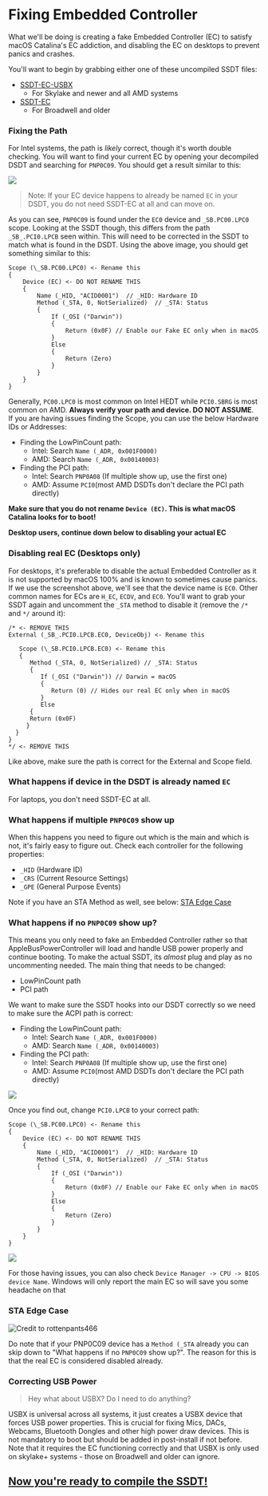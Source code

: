
# Fixing Embedded Controller

What we'll be doing is creating a fake Embedded Controller (EC) to satisfy macOS Catalina's EC addiction, and disabling the EC on desktops to prevent panics and crashes.

You'll want to begin by grabbing either one of these uncompiled SSDT files:

* [SSDT-EC-USBX](https://github.com/acidanthera/OpenCorePkg/blob/master/Docs/AcpiSamples/SSDT-EC-USBX.dsl)
  * For Skylake and newer and all AMD systems
* [SSDT-EC](https://github.com/acidanthera/OpenCorePkg/blob/master/Docs/AcpiSamples/SSDT-EC.dsl)
  * For Broadwell and older

### Fixing the Path

For Intel systems, the path is *likely* correct, though it's worth double checking. You will want to find your current EC by opening your decompiled DSDT and searching for `PNP0C09`. You should get a result similar to this:

![](/images/Desktops/pnp.png)

> Note: If your EC device happens to already be named `EC` in your DSDT, you do not need SSDT-EC at all and can move on.

As you can see, `PNP0C09` is found under the `EC0` device and `_SB.PC00.LPC0` scope. Looking at the SSDT though, this differs from the path `_SB_.PCI0.LPCB` seen within. This will need to be corrected in the SSDT to match what is found in the DSDT. Using the above image, you should get something similar to this:

```text
Scope (\_SB.PC00.LPC0) <- Rename this
{
    Device (EC) <- DO NOT RENAME THIS
    {
        Name (_HID, "ACID0001")  // _HID: Hardware ID
        Method (_STA, 0, NotSerialized)  // _STA: Status
        {
            If (_OSI ("Darwin"))
            {
                Return (0x0F) // Enable our Fake EC only when in macOS
            }
            Else
            {
                Return (Zero)
            }
        }
    }
}
```

Generally, `PC00.LPC0` is most common on Intel HEDT while `PCI0.SBRG` is most common on AMD. **Always verify your path and device. DO NOT ASSUME**.
If you are having issues finding the Scope, you can use the below Hardware IDs or Addresses:

* Finding the LowPinCount path:
  * Intel: Search `Name (_ADR, 0x001F0000)`
  * AMD: Search `Name (_ADR, 0x00140003)`
* Finding the PCI path:
  * Intel: Search `PNP0A08` (If multiple show up, use the first one)
  * AMD: Assume `PCI0`(most AMD DSDTs don't declare the PCI path directly)

**Make sure that you do not rename `Device (EC)`. This is what macOS Catalina looks for to boot!**

**Desktop users, continue down below to disabling your actual EC**

### Disabling real EC (Desktops only)

For desktops, it's preferable to disable the actual Embedded Controller as it is not supported by macOS 100% and is known to sometimes cause panics. If we use the screenshot above, we'll see that the device name is `EC0`. Other common names for ECs are `H_EC`, `ECDV`, and `EC0`. You'll want to grab your SSDT again and uncomment the `_STA` method to disable it (remove the `/*` and `*/` around it):

```text
/* <- REMOVE THIS
External (_SB_.PCI0.LPCB.EC0, DeviceObj) <- Rename this

   Scope (\_SB.PCI0.LPCB.EC0) <- Rename this
   {
      Method (_STA, 0, NotSerialized) // _STA: Status
      {
         If (_OSI ("Darwin")) // Darwin = macOS
         {
            Return (0) // Hides our real EC only when in macOS
         }
         Else
      {
      Return (0x0F)
     }
  }
}
*/ <- REMOVE THIS
```

Like above, make sure the path is correct for the External and Scope field.

### What happens if device in the DSDT is already named `EC`

For laptops, you don't need SSDT-EC at all.

### What happens if multiple `PNP0C09` show up

When this happens you need to figure out which is the main and which is not, it's fairly easy to figure out. Check each controller for the following properties:

* `_HID` (Hardware ID)
* `_CRS` (Current Resource Settings)
* `_GPE` (General Purpose Events)

Note if you have an STA Method as well, see below: [STA Edge Case](/Desktops/desktop-ec.md#sta-edge-case)

### What happens if no `PNP0C09` show up?

This means you only need to fake an Embedded Controller rather so that AppleBusPowerController will load and handle USB power properly and continue booting. To make the actual SSDT, its *almost* plug and play as no uncommenting needed. The main thing that needs to be changed:

* LowPinCount path
* PCI path

We want to make sure the SSDT hooks into our DSDT correctly so we need to make sure the ACPI path is correct:

* Finding the LowPinCount path:
  * Intel: Search `Name (_ADR, 0x001F0000)`
  * AMD: Search `Name (_ADR, 0x00140003)`
* Finding the PCI path:
  * Intel: Search `PNP0A08` (If multiple show up, use the first one)
  * AMD: Assume `PCI0`(most AMD DSDTs don't declare the PCI path directly)

![](/images/Desktops/lpc.png)

Once you find out, change `PCI0.LPCB` to your correct path:

```text
Scope (\_SB.PC00.LPC0) <- Rename this
{
    Device (EC) <- DO NOT RENAME THIS
    {
        Name (_HID, "ACID0001")  // _HID: Hardware ID
        Method (_STA, 0, NotSerialized)  // _STA: Status
        {
            If (_OSI ("Darwin"))
            {
                Return (0x0F) // Enable our Fake EC only when in macOS
            }
            Else
            {
                Return (Zero)
            }
        }
    }
}
```

![](/images/Desktops/ec.png)

For those having issues, you can also check `Device Manager -> CPU -> BIOS device Name`. Windows will only report the main EC so will save you some headache on that

### STA Edge Case

![Credit to rottenpants466](/images/Desktops/sta.png)

Do note that if your PNP0C09 device has a `Method (_STA` already you can skip down to "What happens if no `PNP0C09` show up?".
The reason for this is that the real EC is considered disabled already.

### Correcting USB Power

> Hey what about USBX? Do I need to do anything?

USBX is universal across all systems, it just creates a USBX device that forces USB power properties. This is crucial for fixing Mics, DACs, Webcams, Bluetooth Dongles and other high power draw devices. This is not mandatory to boot but should be added in post-install if not before. Note that it requires the EC functioning correctly and that USBX is only used on skylake+ systems - those on Broadwell and older can ignore.

## [Now you're ready to compile the SSDT!](/Manual/compile.md)
